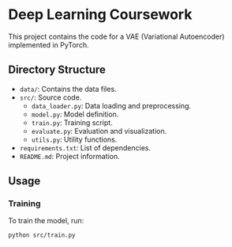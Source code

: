 # Deep Learning Coursework

This project contains the code for a VAE (Variational Autoencoder) implemented in PyTorch.

## Directory Structure

- `data/`: Contains the data files.
- `src/`: Source code.
  - `data_loader.py`: Data loading and preprocessing.
  - `model.py`: Model definition.
  - `train.py`: Training script.
  - `evaluate.py`: Evaluation and visualization.
  - `utils.py`: Utility functions.
- `requirements.txt`: List of dependencies.
- `README.md`: Project information.

## Usage

### Training

To train the model, run:

```bash
python src/train.py
